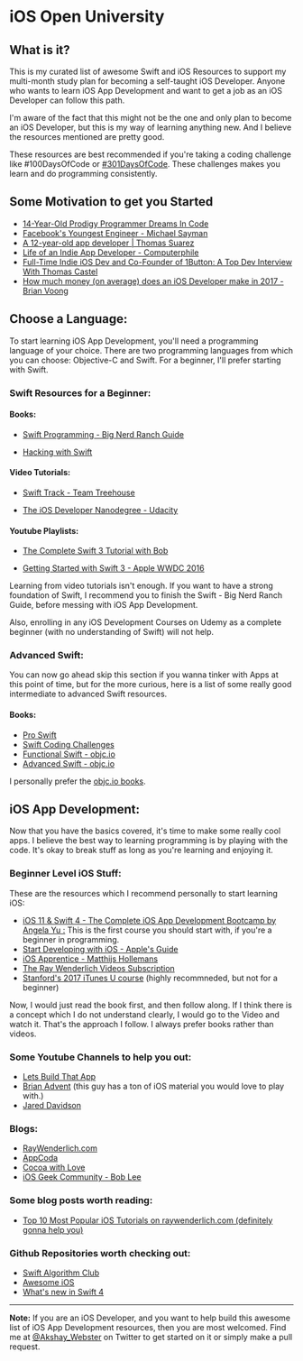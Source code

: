 # iOS Open University

## What is it?

This is my curated list of awesome Swift and iOS Resources to support my multi-month study plan for becoming a self-taught iOS Developer. Anyone who wants to learn iOS App Development and want to get a job as an iOS Developer can follow this path.

I'm aware of the fact that this might not be the one and only plan to become an iOS Developer, but this is my way of learning anything new. And I believe the resources mentioned are pretty good.

These resources are best recommended if you're taking a coding challenge like #100DaysOfCode or [#301DaysOfCode](https://github.com/akshay1337/301-Days-Of-Code). These challenges makes you learn and do programming consistently.

## Some Motivation to get you Started

* [14-Year-Old Prodigy Programmer Dreams In Code](https://www.youtube.com/watch?v=DBXZWB_dNsw)
* [Facebook's Youngest Engineer - Michael Sayman](https://www.youtube.com/watch?v=mmQG_BCiVHU)
* [A 12-year-old app developer | Thomas Suarez](https://www.youtube.com/watch?v=Fkd9TWUtFm0)
* [Life of an Indie App Developer - Computerphile](https://www.youtube.com/watch?v=yVRtJbXQsL8)
* [Full-Time Indie iOS Dev and Co-Founder of 1Button: A Top Dev Interview With Thomas Castel](https://www.raywenderlich.com/159963/full-time-indie-ios-dev-co-founder-1button-top-dev-interview-thomas-castel)
* [How much money (on average) does an iOS Developer make in 2017 - Brian Voong](https://www.youtube.com/watch?v=6t3ue7dX5WI)

## Choose a Language:

To start learning iOS App Development, you'll need a programming language of your choice. There are two programming languages from which you can choose: Objective-C and Swift. For a beginner, I'll prefer starting with Swift.

### Swift Resources for a Beginner:

#### Books:
* [Swift Programming - Big Nerd Ranch Guide](https://www.bignerdranch.com/books/swift-programming/)

* [Hacking with Swift](https://www.hackingwithswift.com/read)

#### Video Tutorials:

* [Swift Track - Team Treehouse](https://teamtreehouse.com/tracks/learn-swift)

* [The iOS Developer Nanodegree - Udacity](https://www.udacity.com/course/ios-developer-nanodegree--nd003)

#### Youtube Playlists:

* [The Complete Swift 3 Tutorial with Bob](https://www.youtube.com/playlist?list=PL8btZwalbjYlRZh8Q1VK80Ly0YsZ7PZxx)

* [Getting Started with Swift 3 - Apple WWDC 2016](https://www.youtube.com/watch?v=AzesJrOcFDU)

Learning from video tutorials isn't enough. If you want to have a strong foundation of Swift, I recommend you to finish the Swift - Big Nerd Ranch Guide, before messing with iOS App Development.

Also, enrolling in any iOS Development Courses on Udemy as a complete beginner (with no understanding of Swift) will not help.

### Advanced Swift:

You can now go ahead skip this section if you wanna tinker with Apps at this point of time, but for the more curious, here is a list of some really good intermediate to advanced Swift resources.

#### Books:
* [Pro Swift](https://www.hackingwithswift.com/store/pro-swift)
* [Swift Coding Challenges](https://www.hackingwithswift.com/store/swift-coding-challenges)
* [Functional Swift - objc.io](https://www.objc.io/books/functional-swift/)
* [Advanced Swift - objc.io](https://www.objc.io/books/advanced-swift/)

I personally prefer the [objc.io books](https://www.objc.io/books).

## iOS App Development:

Now that you have the basics covered, it's time to make some really cool apps. I believe the best way to learning programming is by playing with the code. It's okay to break stuff as long as you're learning and enjoying it.

### Beginner Level iOS Stuff:

These are the resources which I recommend personally to start learning iOS:

* [iOS 11 & Swift 4 - The Complete iOS App Development Bootcamp by Angela Yu :](https://www.udemy.com/ios-11-app-development-bootcamp/) This is the first course you should start with, if you're a beginner in programming.
* [Start Developing with iOS - Apple's Guide](https://developer.apple.com/library/content/referencelibrary/GettingStarted/DevelopiOSAppsSwift/)
* [iOS Apprentice - Matthijs Hollemans](https://store.raywenderlich.com/products/ios-apprentice)
* [The Ray Wenderlich Videos Subscription](https://videos.raywenderlich.com/)
* [Stanford's 2017 iTunes U course](https://itunes.apple.com/in/course/developing-ios-10-apps-swift/id1198467120) (highly recommneded, but not for a beginner)

Now, I would just read the book first, and then follow along. If I think there is a concept which I do not understand clearly, I would go to the Video and watch it. That's the approach I follow. I always prefer books rather than videos.

### Some Youtube Channels to help you out:

* [Lets Build That App](https://www.youtube.com/channel/UCuP2vJ6kRutQBfRmdcI92mA)
* [Brian Advent](https://www.youtube.com/channel/UCysEngjfeIYapEER9K8aikw/) (this guy has a ton of iOS material you would love to play with.)
* [Jared Davidson](https://www.youtube.com/user/Archetapp)

### Blogs:

* [RayWenderlich.com](https://www.raywenderlich.com/)
* [AppCoda](http://www.appcoda.com/)
* [Cocoa with Love](http://www.cocoawithlove.com/)
* [iOS Geek Community - Bob Lee](https://blog.bobthedeveloper.io/)

### Some blog posts worth reading:

* [Top 10 Most Popular iOS Tutorials on raywenderlich.com (definitely gonna help you)](https://www.raywenderlich.com/157883/top-10-popular-ios-tutorials-raywenderlich-com)

### Github Repositories worth checking out:

* [Swift Algorithm Club](https://github.com/raywenderlich/swift-algorithm-club)
* [Awesome iOS](https://github.com/vsouza/awesome-ios)
* [What's new in Swift 4](https://github.com/ole/whats-new-in-swift-4)

---

**Note:** If you are an iOS Developer, and you want to help build this awesome list of iOS App Development resources, then you are most welcomed. Find me at [@Akshay_Webster](https://twitter.com/Akshay_Webster) on Twitter to get started on it or simply make a pull request. 

